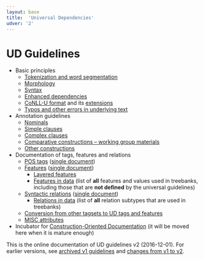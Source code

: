 ```yaml
---
layout: base
title:  'Universal Dependencies'
udver: '2'
---
```


# UD Guidelines


* Basic principles
  * [Tokenization and word segmentation](u/overview/tokenization.html)
  * [Morphology](u/overview/morphology.html)
  * [Syntax](u/overview/syntax.html)
  * [Enhanced dependencies](u/overview/enhanced-syntax.html)
  * [CoNLL-U format](format.html) and its [extensions](ext-format.html)
  * [Typos and other errors in underlying text](u/overview/typos.html)
* Annotation guidelines
  * [Nominals](u/overview/nominal-syntax.html)
  * [Simple clauses](u/overview/simple-syntax.html)
  * [Complex clauses](u/overview/complex-syntax.html)
  * [Comparative constructions – working group materials](/workgroups/comparatives.html)
  * [Other constructions](u/overview/specific-syntax.html)
* Documentation of tags, features and relations
  * [POS tags](u/pos/index.html) ([single document](u/pos/all.html))
  * [Features](u/feat/index.html) ([single document](u/feat/all.html))
    * [Layered features](u/overview/feat-layers.html)
    * [Features in data](ext-feat-index.html) (list of **all** features and values used in treebanks, including those that are **not defined** by the universal guidelines)
  * [Syntactic relations](u/dep/index.html) ([single document](u/dep/all.html))
    * [Relations in data](ext-dep-index.html) (list of **all** relation subtypes that are used in treebanks)
  * [Conversion from other tagsets to UD tags and features](tagset-conversion/index.html)
  * [MISC attributes](misc.html)
* Incubator for [Construction-Oriented Documentation](/workgroups/newdoc/index.html) (it will be moved here when it is mature enough)

This is the online documentation of UD guidelines v2 (2016-12-01). For earlier versions, see
[archived v1 guidelines](docsv1/) and [changes from v1 to v2](v2/summary.html).
